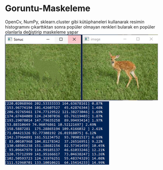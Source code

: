 # Goruntu-Maskeleme
OpenCv, NumPy, sklearn.cluster gibi kütüphaneleri kullanarak resimin histogramını çıkarttıktan sonra popüler olmayan renkleri bularak en popüler
olanlarla değiştirip maskeleme yapar <br>
![Sonuc](https://github.com/ulusoyomer/Goruntu-Maskeleme/blob/master/img/1.PNG?raw=true)<br>
![Resim Ortalama Renk Degerleri](https://github.com/ulusoyomer/Goruntu-Maskeleme/blob/master/img/2.PNG?raw=true)<br>

